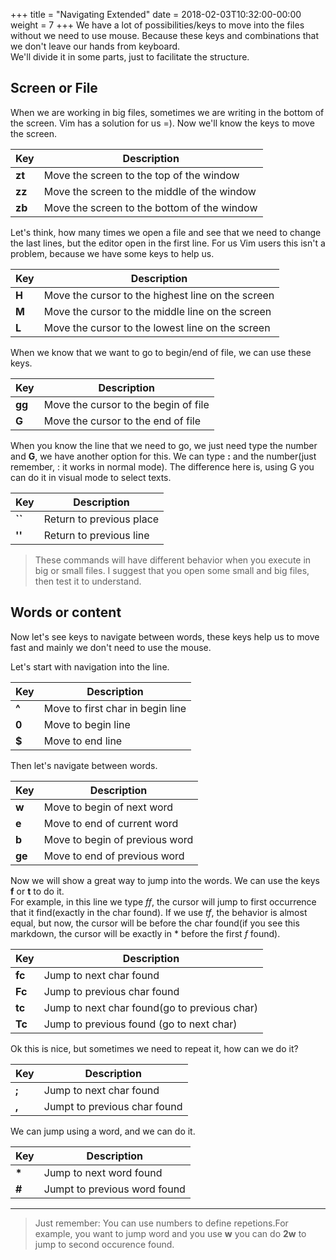+++
title = "Navigating Extended"
date =  2018-02-03T10:32:00-00:00
weight = 7
+++
We have a lot of possibilities/keys to move into the files without we need to use mouse. Because these keys and combinations that we don't leave our hands from keyboard.  
We'll divide it in some parts, just to facilitate the structure.

## Screen or File
When we are working in big files, sometimes we are writing in the bottom of the screen. Vim has a solution for us =). Now we'll know the keys to move the screen.  

 Key      | Description                                       |
|---------|---------------------------------------------------|
| **zt**  | Move the screen to the top of the window          |
| **zz**  | Move the screen to the middle of the window       |
| **zb**  | Move the screen to the bottom of the window       |


Let's think, how many times we open a file and see that we need to change the last lines, but the editor open in the first line. For us Vim users this isn't a problem, because we have some keys to help us.  

 Key     | Description                                       |
|--------|---------------------------------------------------|
| **H**  | Move the cursor to the highest line on the screen |
| **M**  | Move the cursor to the middle line on the screen  |
| **L**  | Move the cursor to the lowest line on the screen  |


When we know that we want to go to begin/end of file, we can use these keys.  

 Key      | Description                          |
|---------|--------------------------------------|
| **gg**  | Move the cursor to the begin of file |
| **G**   | Move the cursor to the end of file   |

When you know the line that we need to go, we just need type the number and **G**, we have another option for this. We can type **:** and the number(just remember, : it works in normal mode). The difference here is, using <number line>G you can do it in visual mode to select texts.

 Key      | Description              |
|---------|--------------------------|
| **``**  | Return to previous place |
| **''**  | Return to previous line  |

> These commands will have different behavior when you execute in big or small files. I suggest that you open some small and big files, then test it to understand.


## Words or content
Now let's see keys to navigate between words, these keys help us to move fast and mainly we don't need to use the mouse.  

Let's start with navigation into the line.  

| Key     | Description                      |
|---------|----------------------------------|
| **^**   | Move to first char in begin line |
| **0**   | Move to begin line               |
| **$**   | Move to end line                 |


Then let's navigate between words.  

| Key      | Description                    |
|----------|--------------------------------|
| **w**    | Move to begin of next word     |
| **e**    | Move to end of current word    |
| **b**    | Move to begin of previous word |
| **ge**   | Move to end of previous word   |

Now we will show a great way to jump into the words. We can use the keys **f** or **t** to do it.  
For example, in this line we type *ff*, the cursor will jump to first occurrence that it find(exactly in the char found). If we use *tf*, the behavior is almost equal, but now, the cursor will be before the char found(if you see this markdown, the cursor will be exactly in * before the first *f* found).    

| Key       | Description                                  |
|-----------|----------------------------------------------|
| **fc**    | Jump to next char found                      |
| **Fc**    | Jump to previous char found                  |
| **tc**    | Jump to next char found(go to previous char) |
| **Tc**    | Jump to previous found (go to next char)     |

Ok this is nice, but sometimes we need to repeat it, how can we do it?  

| Key      | Description                  |
|----------|------------------------------|
| **;**    | Jump to next char found      |
| **,**    | Jumpt to previous char found |

We can jump using a word, and we can do it.  

| Key      | Description                  |
|----------|------------------------------|
| **\***   | Jump to next word found      |
| **#**    | Jumpt to previous word found |


------------

> Just remember: You can use numbers to define repetions.For example, you want to jump word and you use **w** you can do **2w** to jump to second occurence found.    
